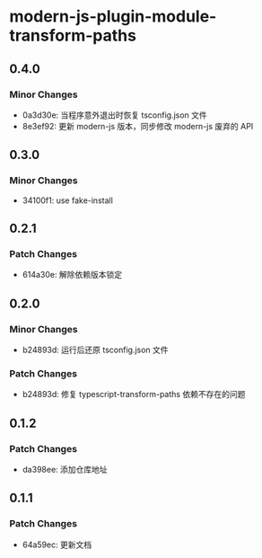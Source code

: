 # modern-js-plugin-module-transform-paths

## 0.4.0

### Minor Changes

- 0a3d30e: 当程序意外退出时恢复 tsconfig.json 文件
- 8e3ef92: 更新 modern-js 版本，同步修改 modern-js 废弃的 API

## 0.3.0

### Minor Changes

- 34100f1: use fake-install

## 0.2.1

### Patch Changes

- 614a30e: 解除依赖版本锁定

## 0.2.0

### Minor Changes

- b24893d: 运行后还原 tsconfig.json 文件

### Patch Changes

- b24893d: 修复 typescript-transform-paths 依赖不存在的问题

## 0.1.2

### Patch Changes

- da398ee: 添加仓库地址

## 0.1.1

### Patch Changes

- 64a59ec: 更新文档
